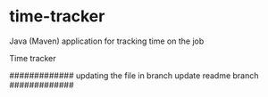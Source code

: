 # time-tracker
Java (Maven) application for tracking time on the job

Time tracker

#############
updating the file in branch update readme branch
#############
